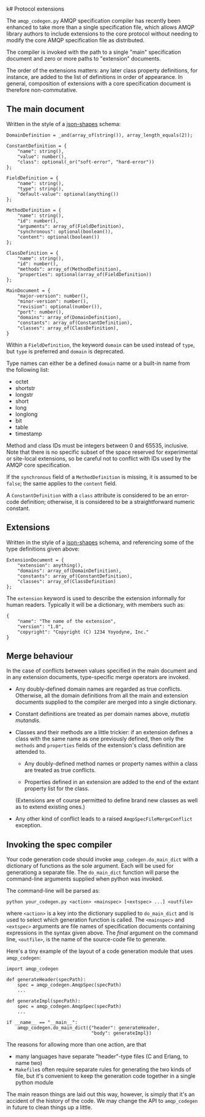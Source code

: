  k# Protocol extensions

The `amqp_codegen.py` AMQP specification compiler has recently been
enhanced to take more than a single specification file, which allows
AMQP library authors to include extensions to the core protocol
without needing to modify the core AMQP specification file as
distributed.

The compiler is invoked with the path to a single "main" specification
document and zero or more paths to "extension" documents.

The order of the extensions matters: any later class property
definitions, for instance, are added to the list of definitions in
order of appearance. In general, composition of extensions with a core
specification document is therefore non-commutative.

## The main document

Written in the style of a
[json-shapes](http://github.com/tonyg/json-shapes) schema:

    DomainDefinition = _and(array_of(string()), array_length_equals(2));

    ConstantDefinition = {
        "name": string(),
        "value": number(),
        "class": optional(_or("soft-error", "hard-error"))
    };

    FieldDefinition = {
        "name": string(),
        "type": string(),
        "default-value": optional(anything())
    };

    MethodDefinition = {
        "name": string(),
        "id": number(),
        "arguments": array_of(FieldDefinition),
        "synchronous": optional(boolean()),
        "content": optional(boolean())
    };

    ClassDefinition = {
        "name": string(),
        "id": number(),
        "methods": array_of(MethodDefinition),
        "properties": optional(array_of(FieldDefinition))
    };

    MainDocument = {
        "major-version": number(),
        "minor-version": number(),
        "revision": optional(number()),
        "port": number(),
        "domains": array_of(DomainDefinition),
        "constants": array_of(ConstantDefinition),
        "classes": array_of(ClassDefinition),
    }

Within a `FieldDefinition`, the keyword `domain` can be used instead
of `type`, but `type` is preferred and `domain` is deprecated.

Type names can either be a defined `domain` name or a built-in name
from the following list:

 - octet
 - shortstr
 - longstr
 - short
 - long
 - longlong
 - bit
 - table
 - timestamp

Method and class IDs must be integers between 0 and 65535,
inclusive. Note that there is no specific subset of the space reserved
for experimental or site-local extensions, so be careful not to
conflict with IDs used by the AMQP core specification.

If the `synchronous` field of a `MethodDefinition` is missing, it is
assumed to be `false`; the same applies to the `content` field.

A `ConstantDefinition` with a `class` attribute is considered to be an
error-code definition; otherwise, it is considered to be a
straightforward numeric constant.

## Extensions

Written in the style of a
[json-shapes](http://github.com/tonyg/json-shapes) schema, and
referencing some of the type definitions given above:

    ExtensionDocument = {
        "extension": anything(),
        "domains": array_of(DomainDefinition),
        "constants": array_of(ConstantDefinition),
        "classes": array_of(ClassDefinition)
    };

The `extension` keyword is used to describe the extension informally
for human readers. Typically it will be a dictionary, with members
such as:

    {
        "name": "The name of the extension",
        "version": "1.0",
        "copyright": "Copyright (C) 1234 Yoyodyne, Inc."
    }

## Merge behaviour

In the case of conflicts between values specified in the main document
and in any extension documents, type-specific merge operators are
invoked.

 - Any doubly-defined domain names are regarded as true
   conflicts. Otherwise, all the domain definitions from all the main
   and extension documents supplied to the compiler are merged into a
   single dictionary.

 - Constant definitions are treated as per domain names above,
   *mutatis mutandis*.

 - Classes and their methods are a little trickier: if an extension
   defines a class with the same name as one previously defined, then
   only the `methods` and `properties` fields of the extension's class
   definition are attended to.

    - Any doubly-defined method names or property names within a class
      are treated as true conflicts.

    - Properties defined in an extension are added to the end of the
      extant property list for the class.

   (Extensions are of course permitted to define brand new classes as
   well as to extend existing ones.)

 - Any other kind of conflict leads to a raised
   `AmqpSpecFileMergeConflict` exception.

## Invoking the spec compiler

Your code generation code should invoke `amqp_codegen.do_main_dict`
with a dictionary of functions as the sole argument.  Each will be
used for generationg a separate file.  The `do_main_dict` function
will parse the command-line arguments supplied when python was
invoked.

The command-line will be parsed as:

    python your_codegen.py <action> <mainspec> [<extspec> ...] <outfile>

where `<action>` is a key into the dictionary supplied to
`do_main_dict` and is used to select which generation function is
called. The `<mainspec>` and `<extspec>` arguments are file names of
specification documents containing expressions in the syntax given
above. The *final* argument on the command line, `<outfile>`, is the
name of the source-code file to generate.

Here's a tiny example of the layout of a code generation module that
uses `amqp_codegen`:

    import amqp_codegen

    def generateHeader(specPath):
        spec = amqp_codegen.AmqpSpec(specPath)
        ...

    def generateImpl(specPath):
        spec = amqp_codegen.AmqpSpec(specPath)
        ...

    if __name__ == "__main__":
        amqp_codegen.do_main_dict({"header": generateHeader,
                                   "body": generateImpl})

The reasons for allowing more than one action, are that

 - many languages have separate "header"-type files (C and Erlang, to
   name two)
 - `Makefile`s often require separate rules for generating the two
   kinds of file, but it's convenient to keep the generation code
   together in a single python module

The main reason things are laid out this way, however, is simply that
it's an accident of the history of the code. We may change the API to
`amqp_codegen` in future to clean things up a little.
